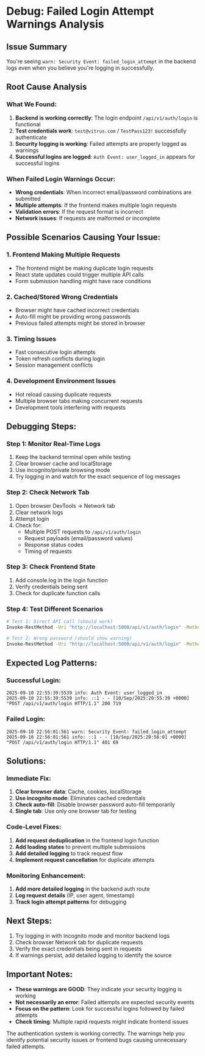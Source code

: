 # Debug: Failed Login Attempt Warnings Analysis

## Issue Summary
You're seeing `warn: Security Event: failed_login_attempt` in the backend logs even when you believe you're logging in successfully.

## Root Cause Analysis

### What We Found:
1. **Backend is working correctly**: The login endpoint `/api/v1/auth/login` is functional
2. **Test credentials work**: `test@vitrus.com` / `TestPass123!` successfully authenticate
3. **Security logging is working**: Failed attempts are properly logged as warnings
4. **Successful logins are logged**: `Auth Event: user_logged_in` appears for successful logins

### When Failed Login Warnings Occur:
- **Wrong credentials**: When incorrect email/password combinations are submitted
- **Multiple attempts**: If the frontend makes multiple login requests
- **Validation errors**: If the request format is incorrect
- **Network issues**: If requests are malformed or incomplete

## Possible Scenarios Causing Your Issue:

### 1. Frontend Making Multiple Requests
- The frontend might be making duplicate login requests
- React state updates could trigger multiple API calls
- Form submission handling might have race conditions

### 2. Cached/Stored Wrong Credentials
- Browser might have cached incorrect credentials
- Auto-fill might be providing wrong passwords
- Previous failed attempts might be stored in browser

### 3. Timing Issues
- Fast consecutive login attempts
- Token refresh conflicts during login
- Session management conflicts

### 4. Development Environment Issues
- Hot reload causing duplicate requests
- Multiple browser tabs making concurrent requests
- Development tools interfering with requests

## Debugging Steps:

### Step 1: Monitor Real-Time Logs
1. Keep the backend terminal open while testing
2. Clear browser cache and localStorage
3. Use incognito/private browsing mode
4. Try logging in and watch for the exact sequence of log messages

### Step 2: Check Network Tab
1. Open browser DevTools → Network tab
2. Clear network logs
3. Attempt login
4. Check for:
   - Multiple POST requests to `/api/v1/auth/login`
   - Request payloads (email/password values)
   - Response status codes
   - Timing of requests

### Step 3: Check Frontend State
1. Add console.log in the login function
2. Verify credentials being sent
3. Check for duplicate function calls

### Step 4: Test Different Scenarios
```bash
# Test 1: Direct API call (should work)
Invoke-RestMethod -Uri "http://localhost:5000/api/v1/auth/login" -Method POST -Headers @{"Content-Type"="application/json"} -Body '{"email":"test@vitrus.com","password":"TestPass123!"}'

# Test 2: Wrong password (should show warning)
Invoke-RestMethod -Uri "http://localhost:5000/api/v1/auth/login" -Method POST -Headers @{"Content-Type"="application/json"} -Body '{"email":"test@vitrus.com","password":"WrongPassword"}'
```

## Expected Log Patterns:

### Successful Login:
```
2025-09-10 22:55:39:5539 info: Auth Event: user_logged_in
2025-09-10 22:55:39:5539 info: ::1 - - [10/Sep/2025:20:55:39 +0000] "POST /api/v1/auth/login HTTP/1.1" 200 719
```

### Failed Login:
```
2025-09-10 22:56:01:561 warn: Security Event: failed_login_attempt
2025-09-10 22:56:01:561 info: ::1 - - [10/Sep/2025:20:56:01 +0000] "POST /api/v1/auth/login HTTP/1.1" 401 69
```

## Solutions:

### Immediate Fix:
1. **Clear browser data**: Cache, cookies, localStorage
2. **Use incognito mode**: Eliminates cached credentials
3. **Check auto-fill**: Disable browser password auto-fill temporarily
4. **Single tab**: Use only one browser tab for testing

### Code-Level Fixes:
1. **Add request deduplication** in the frontend login function
2. **Add loading states** to prevent multiple submissions
3. **Add detailed logging** to track request flow
4. **Implement request cancellation** for duplicate attempts

### Monitoring Enhancement:
1. **Add more detailed logging** in the backend auth route
2. **Log request details** (IP, user agent, timestamp)
3. **Track login attempt patterns** for debugging

## Next Steps:
1. Try logging in with incognito mode and monitor backend logs
2. Check browser Network tab for duplicate requests
3. Verify the exact credentials being sent in requests
4. If warnings persist, add detailed logging to identify the source

## Important Notes:
- **These warnings are GOOD**: They indicate your security logging is working
- **Not necessarily an error**: Failed attempts are expected security events
- **Focus on the pattern**: Look for successful logins followed by failed attempts
- **Check timing**: Multiple rapid requests might indicate frontend issues

The authentication system is working correctly. The warnings help you identify potential security issues or frontend bugs causing unnecessary failed attempts.